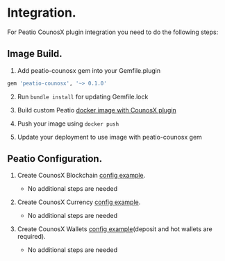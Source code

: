 # Integration.

For Peatio CounosX plugin integration you need to do the following steps:

## Image Build.

1. Add peatio-counosx gem into your Gemfile.plugin
```ruby
gem 'peatio-counosx', '~> 0.1.0'
```

2. Run `bundle install` for updating Gemfile.lock

3. Build custom Peatio [docker image with CounosX plugin](https://github.com/rubykube/peatio/blob/master/docs/plugins.md#build)

4. Push your image using `docker push`

5. Update your deployment to use image with peatio-counosx gem

## Peatio Configuration.

1. Create CounosX Blockchain [config example](../config/blockchains.yml).
    * No additional steps are needed

2. Create CounosX Currency [config example](../config/currencies.yml).
    * No additional steps are needed

3. Create CounosX Wallets [config example](../config/wallets.yml)(deposit and hot wallets are required).
    * No additional steps are needed
